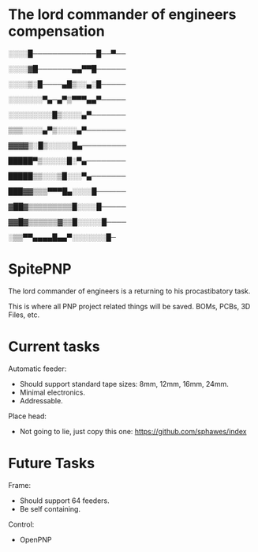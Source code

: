 # The lord commander of engineers compensation 

░░░░█─────────────█──▀──

░░░░▓█───────▄▄▀▀█──────

░░░░▒░█────▄█▒░░▄░█─────

░░░░░░░▀▄─▄▀▒▀▀▀▄▄▀─────

░░░░░░░░░█▒░░░░▄▀───────

▒▒▒░░░░▄▀▒░░░░▄▀────────

▓▓▓▓▒░█▒░░░░░█▄─────────

█████▀▒░░░░░█░▀▄────────

█████▒▒░░░▒█░░░▀▄───────

███▓▓▒▒▒▀▀▀█▄░░░░█──────

▓██▓▒▒▒▒▒▒▒▒▒█░░░░█─────

▓▓█▓▒▒▒▒▒▒▓▒▒█░░░░░█────

░▒▒▀▀▄▄▄▄█▄▄▀░░░░░░░█─

# SpitePNP
The lord commander of engineers is a returning to his procastibatory task.

This is where all PNP project related things will be saved. BOMs, PCBs, 3D Files, etc.

# Current tasks
Automatic feeder:
- Should support standard tape sizes: 8mm, 12mm, 16mm, 24mm.
- Minimal electronics.
- Addressable.

Place head:
- Not going to lie, just copy this one: https://github.com/sphawes/index

# Future Tasks
Frame:
- Should support 64 feeders.
- Be self containing.

Control:
- OpenPNP
